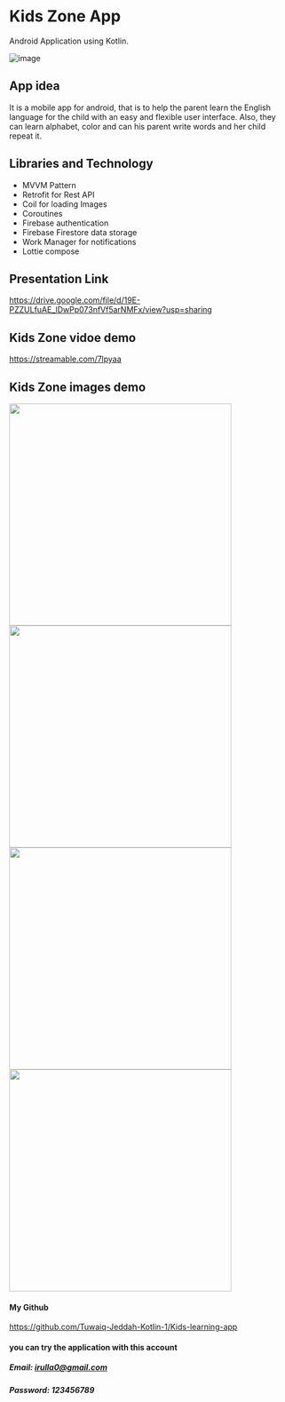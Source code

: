 # Kids Zone App
Android Application using Kotlin.


![image](https://user-images.githubusercontent.com/91476914/150309747-5bd5f843-da55-4b10-be21-4d55e699b75b.png)

## App idea
It is a mobile app for android, that is to help the parent learn the English language for the child with an easy and flexible user interface. Also, they can learn alphabet, color and can his parent write words and her child repeat it. 

## Libraries and Technology
- MVVM Pattern
- Retrofit for Rest API
- Coil for loading Images
- Coroutines
- Firebase authentication
- Firebase Firestore data storage
- Work Manager for notifications
- Lottie compose

## Presentation Link
https://drive.google.com/file/d/19E-PZZULfuAE_lDwPp073nfVf5arNMFx/view?usp=sharing

## Kids Zone vidoe demo
https://streamable.com/7lpyaa

## Kids Zone images demo

<img src ="imagesDemo/Screen_Recording_20220117-112438_Kids_Zone_AdobeCreativeCloudExpress (2).gif" width="400">
<img src ="imagesDemo/Screen_Recording_20220117-112438_Kids_Zone_AdobeCreativeCloudExpress (3).gif" width="400">
   
 <img src ="imagesDemo/Screen_Recording_20220117-112438_Kids_Zone_AdobeCreativeCloudExpress (4).gif" width="400">
 <img src ="imagesDemo/Screen_Recording_20220117-112438_Kids_Zone_AdobeCreativeCloudExpress (5).gif" width="400">



#### My Github
https://github.com/Tuwaiq-Jeddah-Kotlin-1/Kids-learning-app
#### you can try the application with this account
##### Email: irulla0@gmail.com
##### Password: 123456789
